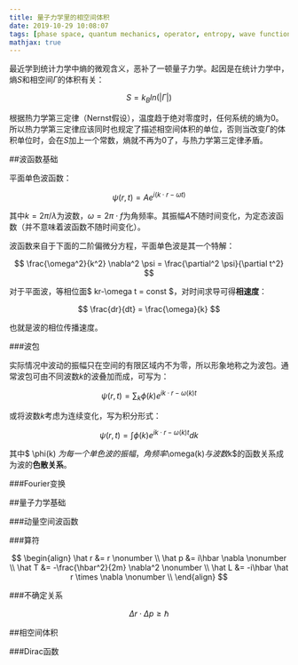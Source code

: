 ```yaml
---
title: 量子力学里的相空间体积
date: 2019-10-29 10:08:07
tags: [phase space, quantum mechanics, operator, entropy, wave function]
mathjax: true
---
```


最近学到统计力学中熵的微观含义，恶补了一顿量子力学。起因是在统计力学中，熵$S$和相空间$\Gamma$的体积有关：

$$ S = k_Bln(|\Gamma|) $$

根据热力学第三定律（Nernst假设），温度趋于绝对零度时，任何系统的熵为0。所以热力学第三定律应该同时也规定了描述相空间体积的单位，否则当改变$\Gamma$的体积单位时，会在$S$加上一个常数，熵就不再为0了，与热力学第三定律矛盾。

##波函数基础

平面单色波函数：

$$ \psi(r,t) = Ae^{i(k \cdot r-\omega t)} $$

其中$k=2\pi/\lambda$为波数，$\omega=2\pi\cdot f$为角频率。其振幅$A$不随时间变化，为定态波函数（并不意味着波函数不随时间变化）。

波函数来自于下面的二阶偏微分方程，平面单色波是其一个特解：

$$ \frac{\omega^2}{k^2} \nabla^2 \psi = \frac{\partial^2 \psi}{\partial t^2} $$

对于平面波，等相位面$ kr-\omega t = const $，对时间求导可得**相速度**：

$$ \frac{dr}{dt} = \frac{\omega}{k} $$

也就是波的相位传播速度。

###波包

实际情况中波动的振幅只在空间的有限区域内不为零，所以形象地称之为波包。通常波包可由不同波数$k$的波叠加而成，可写为：

$$ \psi(r, t) = \sum_k \phi(k) e^{ik \cdot r-\omega(k)t} $$

或将波数$k$考虑为连续变化，写为积分形式：

$$ \psi(r, t) = \int \phi(k)e^{ik \cdot r - \omega(k)t} dk $$

其中$ \phi(k) $为每一个单色波的振幅，角频率$\omega(k)$与波数$k$的函数关系成为波的**色散关系**。

###Fourier变换

##量子力学基础

###动量空间波函数

###算符

$$
\begin{align}
\hat r &= r \nonumber \\
\hat p &= i\hbar \nabla \nonumber \\
\hat T &= -\frac{\hbar^2}{2m} \nabla^2 \nonumber \\
\hat L &= -i\hbar \hat r \times \nabla \nonumber \\
\end{align}
$$

###不确定关系

$$ \Delta r \cdot \Delta p \ge \hbar $$

##相空间体积

###Dirac函数

